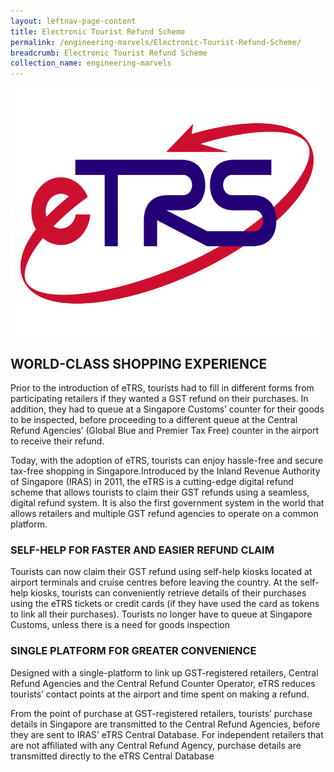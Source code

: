 ```yaml
---
layout: leftnav-page-content
title: Electronic Tourist Refund Scheme
permalink: /engineering-marvels/Electronic-Tourist-Refund-Scheme/
breadcrumb: Electronic Tourist Refund Scheme
collection_name: engineering-marvels
---
```


<img src="/images/etrs.png" img align = "left" alt="etrs" style="width:500px; height:400px;"> </br>

<br clear="left">

## WORLD-CLASS SHOPPING EXPERIENCE
Prior to the introduction of eTRS, tourists had to fill in different forms from participating retailers if they wanted a GST refund on their purchases. In addition, they had to queue at a Singapore Customs’ counter for their goods to be inspected, before proceeding to a different queue at the Central Refund Agencies’ (Global Blue and Premier Tax Free) counter in the airport to receive their refund.

Today, with the adoption of eTRS, tourists can enjoy hassle-free and secure tax-free shopping in Singapore.Introduced by the Inland Revenue Authority of Singapore (IRAS) in 2011, the eTRS is a cutting-edge digital refund scheme that allows tourists to claim their GST refunds using a seamless, digital refund system. It is also the first government system in the world that allows retailers and multiple GST refund agencies to operate on a common platform.

### SELF-HELP FOR FASTER AND EASIER REFUND CLAIM
Tourists can now claim their GST refund using self-help kiosks located at airport terminals and cruise centres before leaving the country. At the self-help kiosks, tourists can conveniently retrieve details of their purchases using the eTRS tickets or credit cards (if they have used the card as tokens to link all their purchases). Tourists no longer have to queue at Singapore Customs, unless there is a need for goods inspection

### SINGLE PLATFORM FOR GREATER CONVENIENCE
Designed with a single-platform to link up GST-registered retailers, Central Refund Agencies and the Central Refund Counter Operator, eTRS reduces tourists’ contact points at the airport and time spent on making a refund.

From the point of purchase at GST-registered retailers, tourists’ purchase details in Singapore are transmitted to the Central Refund Agencies, before they are sent to IRAS’ eTRS Central Database. For independent retailers that are not affiliated with any Central Refund Agency, purchase details are transmitted directly to the eTRS Central Database


